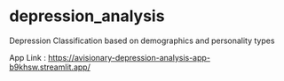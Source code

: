 # depression_analysis
Depression Classification based on demographics and personality types

App Link : https://avisionary-depression-analysis-app-b9khsw.streamlit.app/
